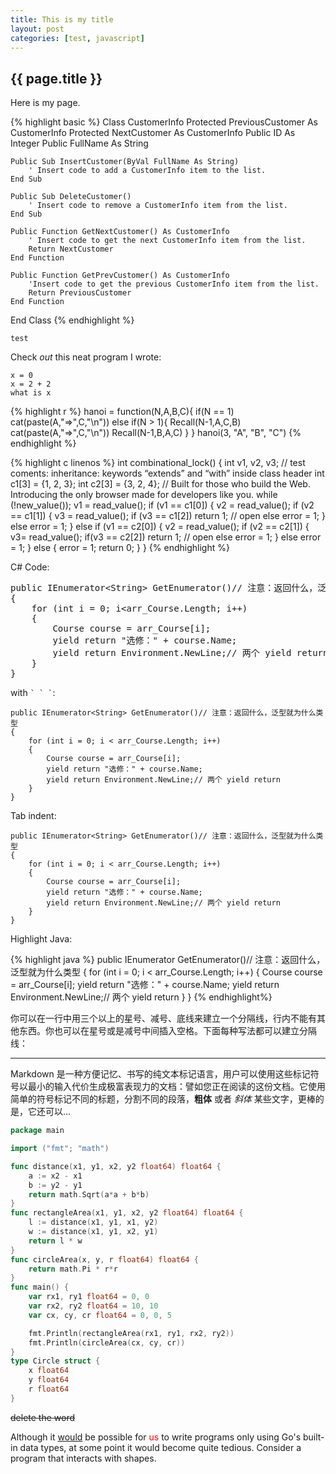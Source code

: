 ```yaml
---
title: This is my title
layout: post
categories: [test, javascript]
---
```


## {{ page.title }}

Here is my page.

<!--?prettify lang=basic linenums=true?-->

{% highlight basic %}
Class CustomerInfo
    Protected PreviousCustomer As CustomerInfo
    Protected NextCustomer As CustomerInfo
    Public ID As Integer
    Public FullName As String

    Public Sub InsertCustomer(ByVal FullName As String)
        ' Insert code to add a CustomerInfo item to the list.
    End Sub

    Public Sub DeleteCustomer()
        ' Insert code to remove a CustomerInfo item from the list.
    End Sub

    Public Function GetNextCustomer() As CustomerInfo
        ' Insert code to get the next CustomerInfo item from the list.
        Return NextCustomer
    End Function

    Public Function GetPrevCustomer() As CustomerInfo
        'Insert code to get the previous CustomerInfo item from the list.
        Return PreviousCustomer
    End Function
End Class
{% endhighlight %}

`test`

Check *out* this neat program I wrote:

```
x = 0
x = 2 + 2
what is x
```

{% highlight r %}
hanoi = function(N,A,B,C){
  if(N == 1)
    cat(paste(A,"=>",C,"\n")) else
      if(N > 1){
        Recall(N-1,A,C,B)
        cat(paste(A,"=>",C,"\n"))
        Recall(N-1,B,A,C)
      }
}
hanoi(3, "A", "B", "C")
{% endhighlight %}

{% highlight c linenos %}
int combinational_lock() {
		int v1, v2, v3;
		// test coments: inheritance: keywords “extends” and “with” inside class header
		int c1[3] = {1, 2, 3};
		int c2[3] = {3, 2, 4};
		// Built for those who build the Web. Introducing the only browser made for developers like you.
		while (!new_value());
		v1 = read_value();
		if (v1 == c1[0]) {
			v2 = read_value();
			if (v2 == c1[1]) {
				v3 = read_value();
				if (v3 == c1[2]) return 1; // open
				else error = 1;
			} else error = 1;
		} else if (v1 == c2[0]) {
			v2 = read_value();
			if (v2 == c2[1]) {
				v3= read_value();
				if(v3 == c2[2]) return 1; // open
				else error = 1;
			} else error = 1;
		} else {
			error = 1;
			return 0;
		}
}
{% endhighlight %}

C# Code:

<pre class="brush: csharp; highlight: [2,4]">
public IEnumerator&lt;String> GetEnumerator()// 注意：返回什么，泛型就为什么类型
{
    for (int i = 0; i&lt;arr_Course.Length; i++)
    {
        Course course = arr_Course[i];
        yield return "选修：" + course.Name;
        yield return Environment.NewLine;// 两个 yield return
    }
}
</pre>

with `` ` ` ` ``:

```
public IEnumerator<String> GetEnumerator()// 注意：返回什么，泛型就为什么类型
{
    for (int i = 0; i < arr_Course.Length; i++)
    {
        Course course = arr_Course[i];
        yield return "选修：" + course.Name;
        yield return Environment.NewLine;// 两个 yield return
    }
}
```

Tab indent:

	public IEnumerator<String> GetEnumerator()// 注意：返回什么，泛型就为什么类型
	{
		for (int i = 0; i < arr_Course.Length; i++)
		{
			Course course = arr_Course[i];
			yield return "选修：" + course.Name;
			yield return Environment.NewLine;// 两个 yield return
		}
	}

Highlight Java:

{% highlight java %}
public IEnumerator<String> GetEnumerator()// 注意：返回什么，泛型就为什么类型
{
    for (int i = 0; i < arr_Course.Length; i++)
    {
        Course course = arr_Course[i];
        yield return "选修：" + course.Name;
        yield return Environment.NewLine;// 两个 yield return
    }
}
{% endhighlight%}

你可以在一行中用三个以上的星号、减号、底线来建立一个分隔线，行内不能有其他东西。你也可以在星号或是减号中间插入空格。下面每种写法都可以建立分隔线：

- - -

Markdown 是一种方便记忆、书写的纯文本标记语言，用户可以使用这些标记符号以最小的输入代价生成极富表现力的文档：譬如您正在阅读的这份文档。它使用简单的符号标记不同的标题，分割不同的段落，**粗体** 或者 *斜体* 某些文字，更棒的是，它还可以...

<!--?prettify lang=go linenums=true?-->
```go
package main

import ("fmt"; "math")

func distance(x1, y1, x2, y2 float64) float64 {
	a := x2 - x1
	b := y2 - y1
	return math.Sqrt(a*a + b*b)
}
func rectangleArea(x1, y1, x2, y2 float64) float64 {
	l := distance(x1, y1, x1, y2)
	w := distance(x1, y1, x2, y1)
	return l * w
}
func circleArea(x, y, r float64) float64 {
	return math.Pi * r*r
}
func main() {
	var rx1, ry1 float64 = 0, 0
	var rx2, ry2 float64 = 10, 10
	var cx, cy, cr float64 = 0, 0, 5

	fmt.Println(rectangleArea(rx1, ry1, rx2, ry2))
	fmt.Println(circleArea(cx, cy, cr))
}
type Circle struct {
	x float64
	y float64
	r float64
}
```

~~delete the word~~

Although it <u>would</u> be possible for <font color="red">us</font> to write programs only using Go's built-in data types, at some point it would become quite tedious. Consider a program that interacts with shapes.
